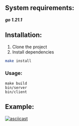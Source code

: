 ## **System requirements:**
***go 1.21.1***

## **Installation:**
1. Clone the project
2. Install dependencies

 ```bash
 make install
 ```

### **Usage:**
```
make build
bin/server
bin/client
```


## **Example**:
[![asciicast](https://asciinema.org/a/lkbChTvJom0olI08X4SHwOWdg.svg)](https://asciinema.org/a/lkbChTvJom0olI08X4SHwOWdg)